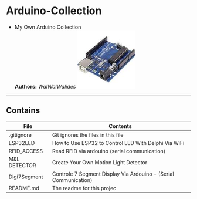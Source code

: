 # Arduino-Collection
- My Own Arduino Collection   
**Authors:**  *WalWalWalides*
![](ARDUINO_UNO.jpg)

------

## Contains

| File | Contents | 
| --- | --- |
| .gitignore | Git ignores the files in this file |
| ESP32LED | How to Use ESP32 to Control LED With Delphi Via WiFi  |
| RFID_ACCESS  |Read RFID via ardouino (serial communication) |
| M&L DETECTOR | Create Your Own Motion Light Detector |
| Digi7Segment| Controle 7 Segment Display Via Ardouino - (Serial Communication) |
| README.md | The readme for this projec
